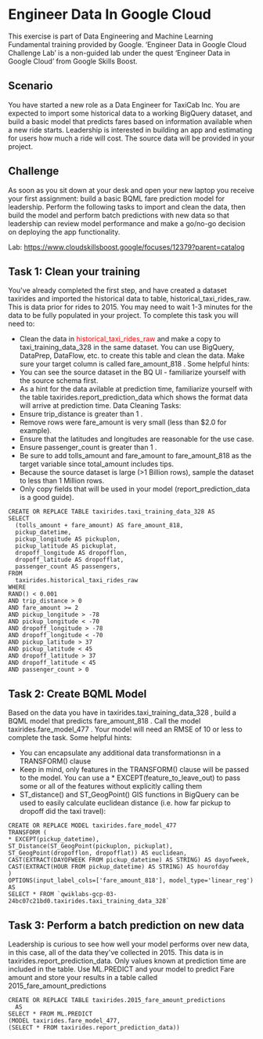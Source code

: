 # Engineer Data In Google Cloud

This exercise is part of Data Engineering and Machine Learning Fundamental training provided by Google. ‘Engineer Data in Google Cloud Challenge Lab’ is a non-guided lab under the quest ‘Engineer Data in Google Cloud’ from Google Skills Boost. 

## Scenario

You have started a new role as a Data Engineer for TaxiCab Inc. You are expected to import some historical data to a working BigQuery dataset, and build a basic model that predicts fares based on information available when a new ride starts. Leadership is interested in building an app and estimating for users how much a ride will cost. The source data will be provided in your project.

## Challenge

As soon as you sit down at your desk and open your new laptop you receive your first assignment: build a basic BQML fare prediction model for leadership. Perform the following tasks to import and clean the data, then build the model and perform batch predictions with new data so that leadership can review model performance and make a go/no-go decision on deploying the app functionality.

Lab: https://www.cloudskillsboost.google/focuses/12379?parent=catalog

## Task 1: Clean your training 

You've already completed the first step, and have created a dataset taxirides and imported the historical data to table, historical_taxi_rides_raw. This is data prior for rides to 2015.
You may need to wait 1-3 minutes for the data to be fully populated in your project.
To complete this task you will need to:
* Clean the data in <span style="color:red">historical_taxi_rides_raw</span> and make a copy to taxi_training_data_328 in the same dataset. You can use BigQuery, DataPrep, DataFlow, etc. to create this table and clean the data. Make sure your target column is called fare_amount_818 .
Some helpful hints:
* You can see the source dataset in the BQ UI - familiarize yourself with the source schema first.
* As a hint for the data avilable at prediction time, familiarize yourself with the table taxirides.report_prediction_data which shows the format data will arrive at prediction time.
Data Cleaning Tasks:
* Ensure trip_distance is greater than 1 .
* Remove rows were fare_amount is very small (less than $2.0 for example).
* Ensure that the latitudes and longitudes are reasonable for the use case.
* Ensure passenger_count is greater than 1 .
* Be sure to add tolls_amount and fare_amount to fare_amount_818 as the target variable since total_amount includes tips.
* Because the source dataset is large (>1 Billion rows), sample the dataset to less than 1 Million rows.
* Only copy fields that will be used in your model (report_prediction_data is a good guide).

```
CREATE OR REPLACE TABLE taxirides.taxi_training_data_328 AS
SELECT
  (tolls_amount + fare_amount) AS fare_amount_818,
  pickup_datetime,
  pickup_longitude AS pickuplon,
  pickup_latitude AS pickuplat,
  dropoff_longitude AS dropofflon,
  dropoff_latitude AS dropofflat,
  passenger_count AS passengers,
FROM
  taxirides.historical_taxi_rides_raw
WHERE
RAND() < 0.001
AND trip_distance > 0
AND fare_amount >= 2
AND pickup_longitude > -78
AND pickup_longitude < -70
AND dropoff_longitude > -78
AND dropoff_longitude < -70
AND pickup_latitude > 37
AND pickup_latitude < 45
AND dropoff_latitude > 37
AND dropoff_latitude < 45
AND passenger_count > 0
```

## Task 2: Create BQML Model
Based on the data you have in taxirides.taxi_training_data_328 , build a BQML model that predicts fare_amount_818 . Call the model taxirides.fare_model_477 . Your model will need an RMSE of 10 or less to complete the task.
Some helpful hints:
* You can encapsulate any additional data transformationsn in a TRANSFORM() clause
* Keep in mind, only features in the TRANSFORM() clause will be passed to the model. You can use a * EXCEPT(feature_to_leave_out) to pass some or all of the features without explicitly calling them
* ST_distance() and ST_GeogPoint() GIS functions in BigQuery can be used to easily calculate euclidean distance (i.e. how far pickup to dropoff did the taxi travel):

```
CREATE OR REPLACE MODEL taxirides.fare_model_477
TRANSFORM (
* EXCEPT(pickup_datetime),
ST_Distance(ST_GeogPoint(pickuplon, pickuplat), 
ST_GeogPoint(dropofflon, dropofflat)) AS euclidean,
CAST(EXTRACT(DAYOFWEEK FROM pickup_datetime) AS STRING) AS dayofweek, 
CAST(EXTRACT(HOUR FROM pickup_datetime) AS STRING) AS hourofday
)
OPTIONS(input_label_cols=['fare_amount_818'], model_type='linear_reg') 
AS
SELECT * FROM `qwiklabs-gcp-03-24bc07c21bd0.taxirides.taxi_training_data_328`
```

## Task 3: Perform a batch prediction on new data
Leadership is curious to see how well your model performs over new data, in this case, all of the data they've collected in 2015. This data is in taxirides.report_prediction_data. Only values known at prediction time are included in the table.
Use ML.PREDICT and your model to predict Fare amount and store your results in a table called 2015_fare_amount_predictions

```
CREATE OR REPLACE TABLE taxirides.2015_fare_amount_predictions
  AS
SELECT * FROM ML.PREDICT
(MODEL taxirides.fare_model_477,
(SELECT * FROM taxirides.report_prediction_data))
```
